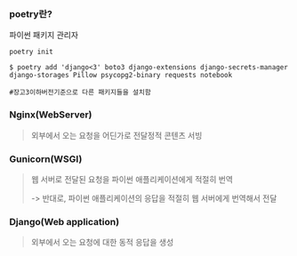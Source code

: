 ### poetry란?

파이썬 패키지 관리자 

```
poetry init
```

```
$ poetry add 'django<3' boto3 django-extensions django-secrets-manager django-storages Pillow psycopg2-binary requests notebook

#장고3이하버전기준으로 다른 패키지들을 설치함
```

### Nginx(WebServer)

> 외부에서 오는 요청을 어딘가로 전달정적 콘텐츠 서빙

### Gunicorn(WSGI)

> 웹 서버로 전달된 요청을 파이썬 애플리케이션에게 적절히 번역
>
> -> 반대로, 파이썬 애플리케이션의 응답을 적절히 웹 서버에게 번역해서 전달

### Django(Web application)

> 외부에서 오는 요청에 대한 동적 응답을 생성





